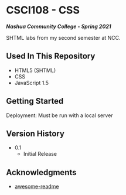 # CSCI108 - CSS

***Nashua Community College - Spring 2021***

SHTML labs from my second semester at NCC.

## Used In This Repository

- HTML5 (SHTML)
- CSS
- JavaScript 1.5

## Getting Started

Deployment: Must be run with a local server

## Version History

* 0.1
    * Initial Release

## Acknowledgments

* [awesome-readme](https://github.com/matiassingers/awesome-readme)
